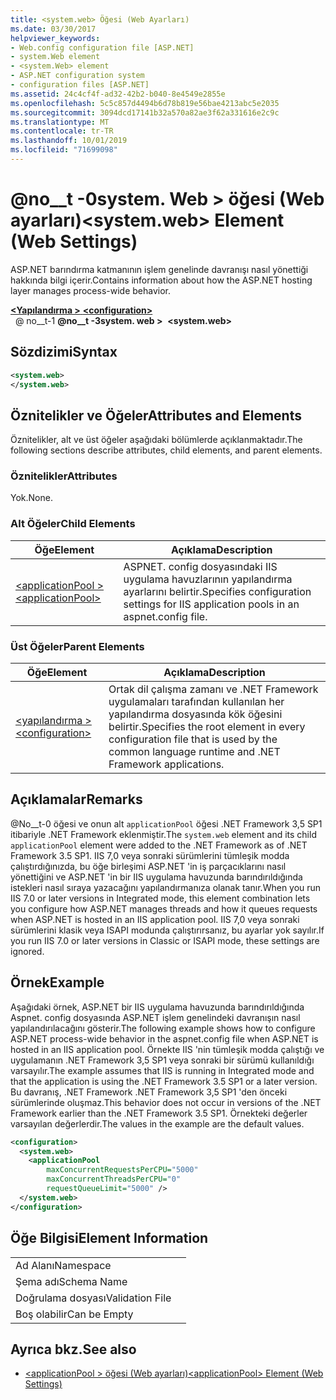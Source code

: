 ```yaml
---
title: <system.web> Öğesi (Web Ayarları)
ms.date: 03/30/2017
helpviewer_keywords:
- Web.config configuration file [ASP.NET]
- system.Web element
- <system.Web> element
- ASP.NET configuration system
- configuration files [ASP.NET]
ms.assetid: 24c4cf4f-ad32-42b2-b040-8e4549e2855e
ms.openlocfilehash: 5c5c857d4494b6d78b819e56bae4213abc5e2035
ms.sourcegitcommit: 3094dcd17141b32a570a82ae3f62a331616e2c9c
ms.translationtype: MT
ms.contentlocale: tr-TR
ms.lasthandoff: 10/01/2019
ms.locfileid: "71699098"
---
```

# <a name="systemweb-element-web-settings"></a><span data-ttu-id="d7787-102">@no__t -0system. Web > öğesi (Web ayarları)</span><span class="sxs-lookup"><span data-stu-id="d7787-102">\<system.web> Element (Web Settings)</span></span>
<span data-ttu-id="d7787-103">ASP.NET barındırma katmanının işlem genelinde davranışı nasıl yönettiği hakkında bilgi içerir.</span><span class="sxs-lookup"><span data-stu-id="d7787-103">Contains information about how the ASP.NET hosting layer manages process-wide behavior.</span></span>  
  
[<span data-ttu-id="d7787-104"> **\<Yapılandırma >** </span><span class="sxs-lookup"><span data-stu-id="d7787-104">**\<configuration>**</span></span>](../configuration-element.md)  
<span data-ttu-id="d7787-105">&nbsp; @ no__t-1 **@no__t -3system. web >**</span><span class="sxs-lookup"><span data-stu-id="d7787-105">&nbsp;&nbsp;**\<system.web>**</span></span>  
  
## <a name="syntax"></a><span data-ttu-id="d7787-106">Sözdizimi</span><span class="sxs-lookup"><span data-stu-id="d7787-106">Syntax</span></span>  
  
```xml  
<system.web>  
</system.web>  
```  
  
## <a name="attributes-and-elements"></a><span data-ttu-id="d7787-107">Öznitelikler ve Öğeler</span><span class="sxs-lookup"><span data-stu-id="d7787-107">Attributes and Elements</span></span>  

<span data-ttu-id="d7787-108">Öznitelikler, alt ve üst öğeler aşağıdaki bölümlerde açıklanmaktadır.</span><span class="sxs-lookup"><span data-stu-id="d7787-108">The following sections describe attributes, child elements, and parent elements.</span></span>  
  
### <a name="attributes"></a><span data-ttu-id="d7787-109">Öznitelikler</span><span class="sxs-lookup"><span data-stu-id="d7787-109">Attributes</span></span>  

<span data-ttu-id="d7787-110">Yok.</span><span class="sxs-lookup"><span data-stu-id="d7787-110">None.</span></span>  
  
### <a name="child-elements"></a><span data-ttu-id="d7787-111">Alt Öğeler</span><span class="sxs-lookup"><span data-stu-id="d7787-111">Child Elements</span></span>  
  
|<span data-ttu-id="d7787-112">Öğe</span><span class="sxs-lookup"><span data-stu-id="d7787-112">Element</span></span>|<span data-ttu-id="d7787-113">Açıklama</span><span class="sxs-lookup"><span data-stu-id="d7787-113">Description</span></span>|  
|-------------|-----------------|  
|[<span data-ttu-id="d7787-114">\<applicationPool ></span><span class="sxs-lookup"><span data-stu-id="d7787-114">\<applicationPool></span></span>](applicationpool-element-web-settings.md)|<span data-ttu-id="d7787-115">ASPNET. config dosyasındaki IIS uygulama havuzlarının yapılandırma ayarlarını belirtir.</span><span class="sxs-lookup"><span data-stu-id="d7787-115">Specifies configuration settings for IIS application pools in an aspnet.config file.</span></span>|  
  
### <a name="parent-elements"></a><span data-ttu-id="d7787-116">Üst Öğeler</span><span class="sxs-lookup"><span data-stu-id="d7787-116">Parent Elements</span></span>  
  
|<span data-ttu-id="d7787-117">Öğe</span><span class="sxs-lookup"><span data-stu-id="d7787-117">Element</span></span>|<span data-ttu-id="d7787-118">Açıklama</span><span class="sxs-lookup"><span data-stu-id="d7787-118">Description</span></span>|  
|-------------|-----------------|  
|[<span data-ttu-id="d7787-119">\<yapılandırma ></span><span class="sxs-lookup"><span data-stu-id="d7787-119">\<configuration></span></span>](../configuration-element.md)|<span data-ttu-id="d7787-120">Ortak dil çalışma zamanı ve .NET Framework uygulamaları tarafından kullanılan her yapılandırma dosyasında kök öğesini belirtir.</span><span class="sxs-lookup"><span data-stu-id="d7787-120">Specifies the root element in every configuration file that is used by the common language runtime and .NET Framework applications.</span></span>|  
  
## <a name="remarks"></a><span data-ttu-id="d7787-121">Açıklamalar</span><span class="sxs-lookup"><span data-stu-id="d7787-121">Remarks</span></span>  

<span data-ttu-id="d7787-122">@No__t-0 öğesi ve onun alt `applicationPool` öğesi .NET Framework 3,5 SP1 itibariyle .NET Framework eklenmiştir.</span><span class="sxs-lookup"><span data-stu-id="d7787-122">The `system.web` element and its child `applicationPool` element were added to the .NET Framework as of .NET Framework 3.5 SP1.</span></span> <span data-ttu-id="d7787-123">IIS 7,0 veya sonraki sürümlerini tümleşik modda çalıştırdığınızda, bu öğe birleşimi ASP.NET 'in iş parçacıklarını nasıl yönettiğini ve ASP.NET 'in bir IIS uygulama havuzunda barındırıldığında istekleri nasıl sıraya yazacağını yapılandırmanıza olanak tanır.</span><span class="sxs-lookup"><span data-stu-id="d7787-123">When you run IIS 7.0 or later versions in Integrated mode, this element combination lets you configure how ASP.NET manages threads and how it queues requests when ASP.NET is hosted in an IIS application pool.</span></span> <span data-ttu-id="d7787-124">IIS 7,0 veya sonraki sürümlerini klasik veya ISAPI modunda çalıştırırsanız, bu ayarlar yok sayılır.</span><span class="sxs-lookup"><span data-stu-id="d7787-124">If you run IIS 7.0 or later versions in Classic or ISAPI mode, these settings are ignored.</span></span>  
  
## <a name="example"></a><span data-ttu-id="d7787-125">Örnek</span><span class="sxs-lookup"><span data-stu-id="d7787-125">Example</span></span>  

<span data-ttu-id="d7787-126">Aşağıdaki örnek, ASP.NET bir IIS uygulama havuzunda barındırıldığında Aspnet. config dosyasında ASP.NET işlem genelindeki davranışın nasıl yapılandırılacağını gösterir.</span><span class="sxs-lookup"><span data-stu-id="d7787-126">The following example shows how to configure ASP.NET process-wide behavior in the aspnet.config file when ASP.NET is hosted in an IIS application pool.</span></span> <span data-ttu-id="d7787-127">Örnekte IIS 'nin tümleşik modda çalıştığı ve uygulamanın .NET Framework 3,5 SP1 veya sonraki bir sürümü kullanıldığı varsayılır.</span><span class="sxs-lookup"><span data-stu-id="d7787-127">The example assumes that IIS is running in Integrated mode and that the application is using the .NET Framework 3.5 SP1 or a later version.</span></span> <span data-ttu-id="d7787-128">Bu davranış, .NET Framework .NET Framework 3,5 SP1 'den önceki sürümlerinde oluşmaz.</span><span class="sxs-lookup"><span data-stu-id="d7787-128">This behavior does not occur in versions of the .NET Framework earlier than the .NET Framework 3.5 SP1.</span></span> <span data-ttu-id="d7787-129">Örnekteki değerler varsayılan değerlerdir.</span><span class="sxs-lookup"><span data-stu-id="d7787-129">The values in the example are the default values.</span></span>  
  
```xml  
<configuration>  
  <system.web>  
    <applicationPool   
        maxConcurrentRequestsPerCPU="5000"   
        maxConcurrentThreadsPerCPU="0"   
        requestQueueLimit="5000" />  
  </system.web>  
</configuration>  
```  
  
## <a name="element-information"></a><span data-ttu-id="d7787-130">Öğe Bilgisi</span><span class="sxs-lookup"><span data-stu-id="d7787-130">Element Information</span></span>  
  
|||  
|-|-|  
|<span data-ttu-id="d7787-131">Ad Alanı</span><span class="sxs-lookup"><span data-stu-id="d7787-131">Namespace</span></span>||  
|<span data-ttu-id="d7787-132">Şema adı</span><span class="sxs-lookup"><span data-stu-id="d7787-132">Schema Name</span></span>||  
|<span data-ttu-id="d7787-133">Doğrulama dosyası</span><span class="sxs-lookup"><span data-stu-id="d7787-133">Validation File</span></span>||  
|<span data-ttu-id="d7787-134">Boş olabilir</span><span class="sxs-lookup"><span data-stu-id="d7787-134">Can be Empty</span></span>||  
  
## <a name="see-also"></a><span data-ttu-id="d7787-135">Ayrıca bkz.</span><span class="sxs-lookup"><span data-stu-id="d7787-135">See also</span></span>

- [<span data-ttu-id="d7787-136">\<applicationPool > öğesi (Web ayarları)</span><span class="sxs-lookup"><span data-stu-id="d7787-136">\<applicationPool> Element (Web Settings)</span></span>](applicationpool-element-web-settings.md)
